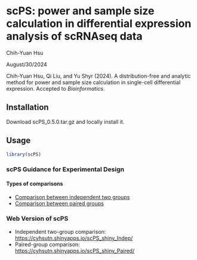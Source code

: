 scPS: power and sample size calculation in differential expression analysis of scRNAseq data
================
Chih-Yuan Hsu

August/30/2024

Chih-Yuan Hsu, Qi Liu, and Yu Shyr (2024). A distribution-free and analytic method for power and sample size calculation in single-cell differential expression. Accepted to *Bioinformatics*.

## Installation

Download scPS_0.5.0.tar.gz and locally install it.

## Usage

``` r
library(scPS)
```

### scPS Guidance for Experimental Design
#### Types of comparisons

- [Comparison between independent two groups](scPS_indep.md)
- [Comparison between paired groups](scPS_paired.md)

### Web Version of scPS

- Independent two-group comparison:
  <https://cyhsutn.shinyapps.io/scPS_shiny_Indep/>
- Paired-group comparison:
  <https://cyhsutn.shinyapps.io/scPS_shiny_Paired/>

